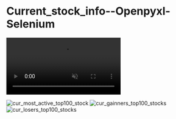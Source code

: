 # Current_stock_info--Openpyxl-Selenium

<video src="https://user-images.githubusercontent.com/106279616/184259572-4f988c9a-ee92-44c0-b573-ee8d82b21db5.mp4" data-canonical-src="https://user-images.githubusercontent.com/106279616/184259572-4f988c9a-ee92-44c0-b573-ee8d82b21db5.mp4" controls="controls" muted="muted" class="d-block rounded-bottom-2 border-top width-fit" style="max-height:640px;">
 </video>

![cur_most_active_top100_stock](https://user-images.githubusercontent.com/106279616/184260090-c12c56e6-b55a-4a74-b6d5-08223c69e00a.png)
![cur_gainners_top100_stocks](https://user-images.githubusercontent.com/106279616/184260094-58ae640d-2c9c-438c-8c8a-e5e42c1fff09.png)
![cur_losers_top100_stocks](https://user-images.githubusercontent.com/106279616/184260102-fae91763-be65-48e6-9d97-aeb43564213b.png)
